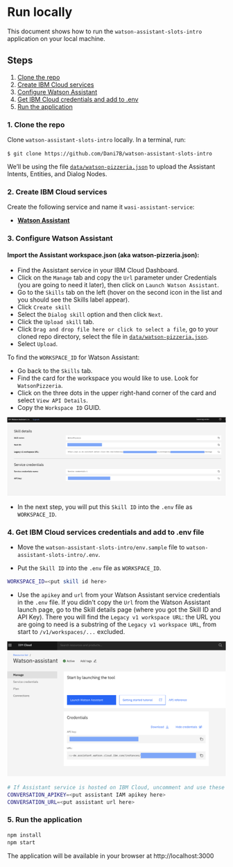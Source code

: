 # Run locally

This document shows how to run the `watson-assistant-slots-intro` application on your local machine.

## Steps

1. [Clone the repo](#1-clone-the-repo)
2. [Create IBM Cloud services](#2-create-ibm-cloud-services)
3. [Configure Watson Assistant](#3-configure-watson-assistant)
4. [Get IBM Cloud credentials and add to .env](#4-get-ibm-cloud-services-credentials-and-add-to-env-file)
5. [Run the application](#5-run-the-application)

### 1. Clone the repo

Clone `watson-assistant-slots-intro` locally. In a terminal, run:

  `$ git clone https://github.com/Dani7B/watson-assistant-slots-intro`

We’ll be using the file [`data/watson-pizzeria.json`](../../data/watson-pizzeria.json) to upload
the Assistant Intents, Entities, and Dialog Nodes.

### 2. Create IBM Cloud services

Create the following service and name it `wasi-assistant-service`:

* [**Watson Assistant**](https://cloud.ibm.com/catalog/services/watson-assistant)

### 3. Configure Watson Assistant

#### Import the Assistant workspace.json (aka watson-pizzeria.json):

* Find the Assistant service in your IBM Cloud Dashboard.
* Click on the `Manage` tab and copy the `Url` parameter under Credentials (you are going to need it later), then click on `Launch Watson Assistant`.
* Go to the `Skills` tab on the left (hover on the second icon in the list and you should see the Skills label appear).
* Click `Create skill`
* Select the `Dialog skill` option and then click `Next`.
* Click the `Upload skill` tab.
* Click `Drag and drop file here or click to select a file`, go to your cloned repo directory, select the file in [`data/watson-pizzeria.json`](../../data/watson-pizzeria.json).
* Select `Upload`.

</p>

To find the `WORKSPACE_ID` for Watson Assistant:

* Go back to the `Skills` tab.
* Find the card for the workspace you would like to use. Look for `WatsonPizzeria`.
* Click on the three dots in the upper right-hand corner of the card and select `View API Details`.
* Copy the `Workspace ID` GUID.

!["Get Skill ID"](doc/source/images/credentials.png)

* In the next step, you will put this `Skill ID` into the `.env` file as `WORKSPACE_ID`.

### 4. Get IBM Cloud services credentials and add to .env file

* Move the `watson-assistant-slots-intro/env.sample` file to `watson-assistant-slots-intro/.env`.

* Put the `Skill ID` into the `.env` file as `WORKSPACE_ID`.

```bash
WORKSPACE_ID=<put skill id here>
```
<p>

* Use the `apikey` and `url` from your Watson Assistant service credentials in the `.env` file. If you didn't copy the `Url` from the Watson Assistant launch page, go to the Skill details page (where you got the Skill ID and API Key). There you will find the `Legacy v1 workspace URL`: the URL you are going to need is a substring of the `Legacy v1 workspace URL`, from start to `/v1/workspaces/...` excluded.

!["Assistant Credentials"](doc/source/images/launch-page.png)

```bash
# If Assistant service is hosted on IBM Cloud, uncomment and use these variables for IAM Authentication
CONVERSATION_APIKEY=<put assistant IAM apikey here>
CONVERSATION_URL=<put assistant url here>
```

</p>

### 5. Run the application

```bash
npm install
npm start
```

The application will be available in your browser at http://localhost:3000
